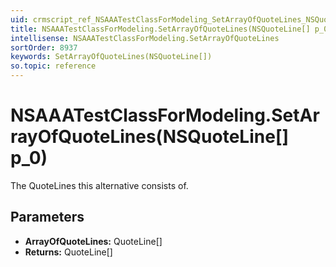 ```yaml
---
uid: crmscript_ref_NSAAATestClassForModeling_SetArrayOfQuoteLines_NSQuoteLine__p_0
title: NSAAATestClassForModeling.SetArrayOfQuoteLines(NSQuoteLine[] p_0)
intellisense: NSAAATestClassForModeling.SetArrayOfQuoteLines
sortOrder: 8937
keywords: SetArrayOfQuoteLines(NSQuoteLine[])
so.topic: reference
---
```


# NSAAATestClassForModeling.SetArrayOfQuoteLines(NSQuoteLine[] p_0)

The QuoteLines this alternative consists of.

## Parameters

* **ArrayOfQuoteLines:** QuoteLine[]
* **Returns:** QuoteLine[]

